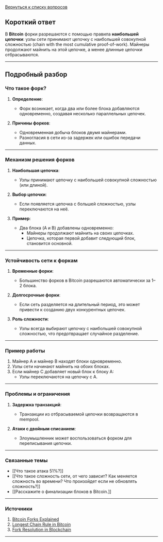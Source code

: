 [Вернуться к списку вопросов](3.%20Список%20вопросов)
## Короткий ответ

В **Bitcoin** форки разрешаются с помощью правила **наибольшей цепочки**: узлы сети принимают цепочку с наибольшей совокупной сложностью (chain with the most cumulative proof-of-work). Майнеры продолжают майнить на этой цепочке, а менее длинные цепочки отбрасываются.

---

## Подробный разбор

### Что такое форк?

1. **Определение**:
   - Форк возникает, когда два или более блока добавляются одновременно, создавая несколько параллельных цепочек.

2. **Причины форков**:
   - Одновременная добыча блоков двумя майнерами.
   - Разногласия в сети из-за задержек или ошибок передачи данных.

---

### Механизм решения форков

1. **Наибольшая цепочка**:
   - Узлы принимают цепочку с наибольшей совокупной сложностью (или длиной).

2. **Выбор цепочки**:
   - Если появляется цепочка с большей сложностью, узлы переключаются на неё.

3. **Пример**:
   - Два блока (A и B) добавлены одновременно:
     - Майнеры продолжают майнить на своих цепочках.
     - Цепочка, которая первой добавит следующий блок, становится основной.

---

### Устойчивость сети к форкам

1. **Временные форки**:
   - Большинство форков в Bitcoin разрешаются автоматически за 1–2 блока.

2. **Долгосрочные форки**:
   - Если сеть разделяется на длительный период, это может привести к созданию двух конкурентных цепочек.

3. **Роль сложности**:
   - Узлы всегда выбирают цепочку с наибольшей совокупной сложностью, что предотвращает случайное разделение.

---

### Пример работы

1. Майнер A и майнер B находят блоки одновременно.
2. Узлы сети начинают майнить на обоих блоках.
3. Если майнер C добавляет новый блок к блоку A:
   - Узлы переключаются на цепочку с A.

---

### Проблемы и ограничения

1. **Задержка транзакций**:
   - Транзакции из отбрасываемой цепочки возвращаются в mempool.

2. **Атаки с двойным списанием**:
   - Злоумышленник может воспользоваться форком для переписывания цепочки.

---

### Связанные темы

- [[Что такое атака 51%?]]
- [[Что такое сложность сети, от чего зависит? Как меняется сложность во времени? Что произойдет если не обновлять сложность?]]
- [[Расскажите о финализации блоков в Bitcoin.]]

---

### Источники

1. [Bitcoin Forks Explained](https://bitcoin.org/en/bitcoin-forks)
2. [Longest Chain Rule in Bitcoin](https://en.bitcoin.it/wiki/Chain)
3. [Fork Resolution in Blockchain](https://www.coindesk.com/learn/what-is-a-bitcoin-fork/)

---